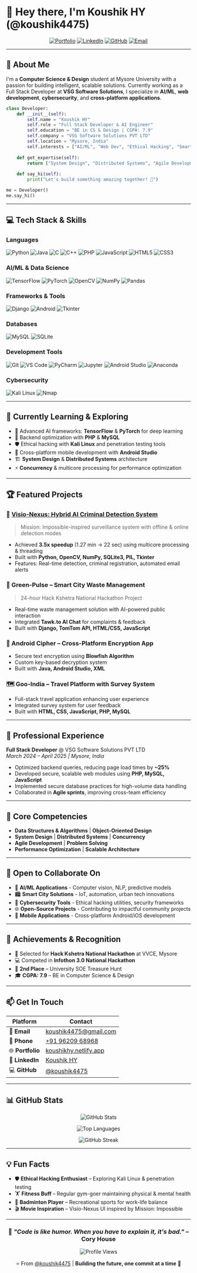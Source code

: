 # 👋 Hey there, I'm Koushik HY (@koushik4475)

<div align="center">
  
[![Portfolio](https://img.shields.io/badge/Portfolio-FF5722?style=for-the-badge&logo=todoist&logoColor=white)](https://koushikhy.netlify.app)
[![LinkedIn](https://img.shields.io/badge/LinkedIn-0077B5?style=for-the-badge&logo=linkedin&logoColor=white)](https://www.linkedin.com/in/koushikhy?utm_source=share&utm_campaign=share_via&utm_content=profile&utm_medium=android_app)
[![GitHub](https://img.shields.io/badge/GitHub-100000?style=for-the-badge&logo=github&logoColor=white)](https://github.com/koushik4475)
[![Email](https://img.shields.io/badge/Email-D14836?style=for-the-badge&logo=gmail&logoColor=white)](mailto:koushik4475@gmail.com)

</div>

---

## 🚀 About Me

I'm a **Computer Science & Design** student at Mysore University with a passion for building intelligent, scalable solutions. Currently working as a Full Stack Developer at **VSG Software Solutions**, I specialize in **AI/ML**, **web development**, **cybersecurity**, and **cross-platform applications**.

```python
class Developer:
    def __init__(self):
        self.name = "Koushik HY"
        self.role = "Full Stack Developer & AI Engineer"
        self.education = "BE in CS & Design | CGPA: 7.9"
        self.company = "VSG Software Solutions PVT LTD"
        self.location = "Mysore, India"
        self.interests = ["AI/ML", "Web Dev", "Ethical Hacking", "Smart Cities"]
        
    def get_expertise(self):
        return ["System Design", "Distributed Systems", "Agile Development"]
        
    def say_hi(self):
        print("Let's build something amazing together! 🚀")

me = Developer()
me.say_hi()
```

---

## 💻 Tech Stack & Skills

### Languages
![Python](https://img.shields.io/badge/Python-3776AB?style=for-the-badge&logo=python&logoColor=white)
![Java](https://img.shields.io/badge/Java-ED8B00?style=for-the-badge&logo=openjdk&logoColor=white)
![C](https://img.shields.io/badge/C-00599C?style=for-the-badge&logo=c&logoColor=white)
![C++](https://img.shields.io/badge/C++-00599C?style=for-the-badge&logo=c%2B%2B&logoColor=white)
![PHP](https://img.shields.io/badge/PHP-777BB4?style=for-the-badge&logo=php&logoColor=white)
![JavaScript](https://img.shields.io/badge/JavaScript-F7DF1E?style=for-the-badge&logo=javascript&logoColor=black)
![HTML5](https://img.shields.io/badge/HTML5-E34F26?style=for-the-badge&logo=html5&logoColor=white)
![CSS3](https://img.shields.io/badge/CSS3-1572B6?style=for-the-badge&logo=css3&logoColor=white)

### AI/ML & Data Science
![TensorFlow](https://img.shields.io/badge/TensorFlow-FF6F00?style=for-the-badge&logo=tensorflow&logoColor=white)
![PyTorch](https://img.shields.io/badge/PyTorch-EE4C2C?style=for-the-badge&logo=pytorch&logoColor=white)
![OpenCV](https://img.shields.io/badge/OpenCV-5C3EE8?style=for-the-badge&logo=opencv&logoColor=white)
![NumPy](https://img.shields.io/badge/NumPy-013243?style=for-the-badge&logo=numpy&logoColor=white)
![Pandas](https://img.shields.io/badge/Pandas-150458?style=for-the-badge&logo=pandas&logoColor=white)

### Frameworks & Tools
![Django](https://img.shields.io/badge/Django-092E20?style=for-the-badge&logo=django&logoColor=white)
![Android](https://img.shields.io/badge/Android-3DDC84?style=for-the-badge&logo=android&logoColor=white)
![Tkinter](https://img.shields.io/badge/Tkinter-3776AB?style=for-the-badge&logo=python&logoColor=white)

### Databases
![MySQL](https://img.shields.io/badge/MySQL-00000F?style=for-the-badge&logo=mysql&logoColor=white)
![SQLite](https://img.shields.io/badge/SQLite-07405E?style=for-the-badge&logo=sqlite&logoColor=white)

### Development Tools
![Git](https://img.shields.io/badge/Git-F05032?style=for-the-badge&logo=git&logoColor=white)
![VS Code](https://img.shields.io/badge/VS_Code-007ACC?style=for-the-badge&logo=visual-studio-code&logoColor=white)
![PyCharm](https://img.shields.io/badge/PyCharm-000000?style=for-the-badge&logo=pycharm&logoColor=white)
![Jupyter](https://img.shields.io/badge/Jupyter-F37626?style=for-the-badge&logo=jupyter&logoColor=white)
![Android Studio](https://img.shields.io/badge/Android_Studio-3DDC84?style=for-the-badge&logo=android-studio&logoColor=white)
![Anaconda](https://img.shields.io/badge/Anaconda-44A833?style=for-the-badge&logo=anaconda&logoColor=white)

### Cybersecurity
![Kali Linux](https://img.shields.io/badge/Kali_Linux-557C94?style=for-the-badge&logo=kali-linux&logoColor=white)
![Nmap](https://img.shields.io/badge/Nmap-0E83CD?style=for-the-badge&logo=nmap&logoColor=white)

---

## 🌱 Currently Learning & Exploring

- 🤖 Advanced AI frameworks: **TensorFlow** & **PyTorch** for deep learning
- 🔧 Backend optimization with **PHP** & **MySQL** 
- 🛡️ Ethical hacking with **Kali Linux** and penetration testing tools
- 📱 Cross-platform mobile development with **Android Studio**
- 🏗️ **System Design** & **Distributed Systems** architecture
- ⚡ **Concurrency** & multicore processing for performance optimization

---

## 🏆 Featured Projects

### 🤖 [Visio-Nexus: Hybrid AI Criminal Detection System](https://visio-nexus.netlify.app)
> Mission: Impossible-inspired surveillance system with offline & online detection modes

- Achieved **3.5x speedup** (1.27 min → 22 sec) using multicore processing & threading
- Built with **Python, OpenCV, NumPy, SQLite3, PIL, Tkinter**
- Features: Real-time detection, criminal registration, automated email alerts

### 🌆 Green-Pulse – Smart City Waste Management
> 24-hour Hack Kshetra National Hackathon Project

- Real-time waste management solution with AI-powered public interaction
- Integrated **Tawk.to AI Chat** for complaints & feedback
- Built with **Django, TomTom API, HTML/CSS, JavaScript**

### 🔐 Android Cipher – Cross-Platform Encryption App
- Secure text encryption using **Blowfish Algorithm**
- Custom key-based decryption system
- Built with **Java, Android Studio, XML**

### 🗺️ Goo-India – Travel Platform with Survey System
- Full-stack travel application enhancing user experience
- Integrated survey system for user feedback
- Built with **HTML, CSS, JavaScript, PHP, MySQL**

---

## 💼 Professional Experience

**Full Stack Developer** @ VSG Software Solutions PVT LTD  
*March 2024 – April 2025 | Mysore, India*

- Optimized backend queries, reducing page load times by **~25%**
- Developed secure, scalable web modules using **PHP, MySQL, JavaScript**
- Implemented secure database practices for high-volume data handling
- Collaborated in **Agile sprints**, improving cross-team efficiency

---

## 🎯 Core Competencies

- **Data Structures & Algorithms** | **Object-Oriented Design**
- **System Design** | **Distributed Systems** | **Concurrency**
- **Agile Development** | **Problem Solving**
- **Performance Optimization** | **Scalable Architecture**

---

## 🤝 Open to Collaborate On

- 🤖 **AI/ML Applications** - Computer vision, NLP, predictive models
- 🏙️ **Smart City Solutions** - IoT, automation, urban tech innovations
- 🔐 **Cybersecurity Tools** - Ethical hacking utilities, security frameworks
- 🌐 **Open-Source Projects** - Contributing to impactful community projects
- 📱 **Mobile Applications** - Cross-platform Android/iOS development

---

## 🏅 Achievements & Recognition

- 🎯 Selected for **Hack Kshetra National Hackathon** at VVCE, Mysore
- 💻 Competed in **Infothon 3.0 National Hackathon**
- 🥈 **2nd Place** – University SOE Treasure Hunt
- 🎓 **CGPA: 7.9** – BE in Computer Science & Design

---

## 📫 Get In Touch

<div align="center">

| Platform | Contact |
|----------|---------|
| 📧 **Email** | [koushik4475@gmail.com](mailto:koushik4475@gmail.com) |
| 📱 **Phone** | [+91 96209 68968](tel:+919620968968) |
| 🌐 **Portfolio** | [koushikhy.netlify.app](https://koushikhy.netlify.app) |
| 💼 **LinkedIn** | [Koushik HY](https://www.linkedin.com/in/koushikhy) |
| 💻 **GitHub** | [@koushik4475](https://github.com/koushik4475) |

</div>

---

## 📊 GitHub Stats

<div align="center">
  
![GitHub Stats](https://github-readme-stats.vercel.app/api?username=koushik4475&show_icons=true&theme=radical&hide_border=true&bg_color=0D1117)

![Top Languages](https://github-readme-stats.vercel.app/api/top-langs/?username=koushik4475&layout=compact&theme=radical&hide_border=true&bg_color=0D1117)

![GitHub Streak](https://github-readme-streak-stats.herokuapp.com/?user=koushik4475&theme=radical&hide_border=true&background=0D1117)

</div>

---

## 💡 Fun Facts

- 🛡️ **Ethical Hacking Enthusiast** – Exploring Kali Linux & penetration testing
- 🏋️ **Fitness Buff** – Regular gym-goer maintaining physical & mental health
- 🏸 **Badminton Player** – Recreational sports for work-life balance
- 🎬 **Movie Inspiration** – Visio-Nexus UI inspired by Mission: Impossible

---

<div align="center">
  
### 💭 *"Code is like humor. When you have to explain it, it's bad."* – Cory House

![Profile Views](https://komarev.com/ghpvc/?username=koushik4475&color=blueviolet&style=for-the-badge)

⭐️ From [@koushik4475](https://github.com/koushik4475) | **Building the future, one commit at a time** 🚀

</div>
